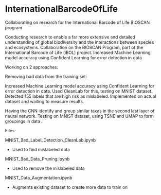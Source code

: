 # InternationalBarcodeOfLife
Collaborating on research for the International Barcode of Life BIOSCAN program


Conducting research to enable a far more extensive and detailed understanding of global biodiversity and the interactions between species and ecosystems.
Collaboration on the BIOSCAN Program, part of the International Barcode of Life (iBOL) project.
Increased Machine Learning model accuracy using Confident Learning for error detection in data


Working on 2 approaches:

Removing bad data from the training set:

Increased Machine Learning model accuracy using Confident Learning for error detection in data.
Used CleanLab for this, testing on MNIST dataset. Detected 155 labels that are high risk as mislabeled.
Implemented on actual dataset and waiting to measure results.

Having the CNN identify and group similar taxas in the second last layer of neural network.
Testing on MNIST dataset, using TSNE and UMAP to form groupings in data .

Files:

MNIST_Bad_Label_Detection_CleanLab.ipynb
- Used to find mislabeled data
  
MNIST_Bad_Data_Pruning.ipynb
- Used to remove the mislabeled data
  
MNIST_Data_Augmentation.ipynb
- Augments existing dataset to create more data to train on
